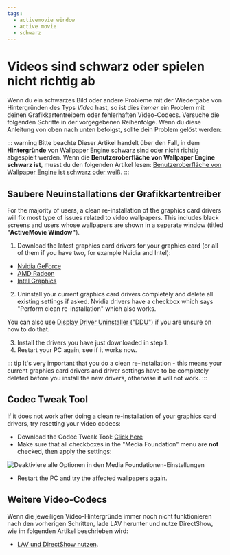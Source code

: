 ```yaml
---
tags:
  - activemovie window
  - active movie
  - schwarz
---
```


# Videos sind schwarz oder spielen nicht richtig ab

Wenn du ein schwarzes Bild oder andere Probleme mit der Wiedergabe von Hintergründen des Typs *Video* hast, so ist dies *immer* ein Problem mit deinen Grafikkartentreibern oder fehlerhaften Video-Codecs. Versuche die folgenden Schritte in der vorgegebenen Reihenfolge. Wenn du diese Anleitung von oben nach unten befolgst, sollte dein Problem gelöst werden:

::: warning
Bitte beachte Dieser Artikel handelt über den Fall, in dem **Hintergründe** von Wallpaper Engine schwarz sind oder nicht richtig abgespielt werden. Wenn die **Benutzeroberfläche von Wallpaper Engine schwarz ist**, musst du den folgenden Artikel lesen: [Benutzeroberfläche von Wallpaper Engine ist schwarz oder weiß](/interface/broken.html).
:::

## Saubere Neuinstallations der Grafikkartentreiber

For the majority of users, a clean re-installation of the graphics card drivers will fix most type of issues related to video wallpapers. This includes black screens and users whose wallpapers are shown in a separate window (titled **"ActiveMovie Window"**).

1. Download the latest graphics card drivers for your graphics card (or all of them if you have two, for example Nvidia and Intel):

* [Nvidia GeForce](https://www.nvidia.com/Download/index.aspx?lang=de-de)
* [AMD Radeon](https://www.amd.com/de/support)
* [Intel Graphics](https://downloadcenter.intel.com/product/80939/Graphics-Drivers)

2. Uninstall your current graphics card drivers completely and delete all existing settings if asked. Nvidia drivers have a checkbox which says "Perform clean re-installation" which also works.

You can also use [Display Driver Uninstaller ("DDU")](https://www.guru3d.com/files-details/display-driver-uninstaller-download.html) if you are unsure on how to do that.

3. Install the drivers you have just downloaded in step 1.
4. Restart your PC again, see if it works now.

::: tip
It's very important that you do a clean re-installation - this means your current graphics card drivers and driver settings have to be completely deleted before you install the new drivers, otherwise it will not work.
:::

## Codec Tweak Tool

If it does not work after doing a clean re-installation of your graphics card drivers, try resetting your video codecs:

* Download the Codec Tweak Tool: [Click here](https://www.codecguide.com/download_other.htm)
* Make sure that all checkboxes in the "Media Foundation" menu are **not** checked, then apply the settings:

![Deaktiviere alle Optionen in den Media Foundationen-Einstellungen](./codectweak.gif)

* Restart the PC and try the affected wallpapers again.

## Weitere Video-Codecs

Wenn die jeweiligen Video-Hintergründe immer noch nicht funktionieren nach den vorherigen Schritten, lade LAV herunter und nutze DirectShow, wie im folgenden Artikel beschrieben wird:

* [LAV und DirectShow nutzen](/videos/lav.html).
